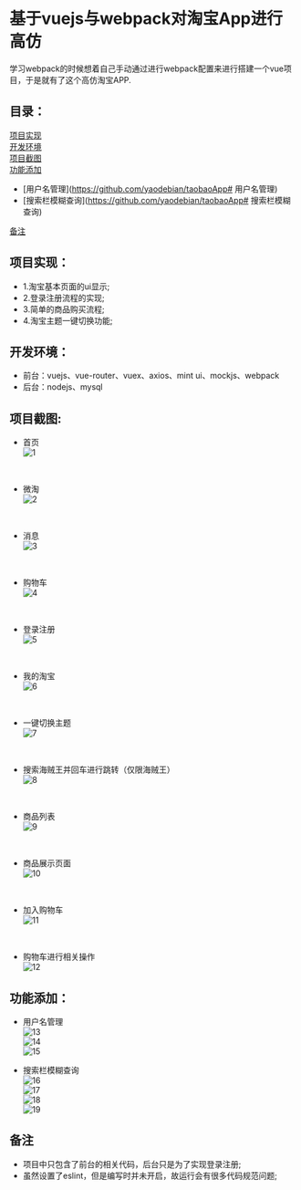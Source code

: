 基于vuejs与webpack对淘宝App进行高仿
====
学习webpack的时候想着自己手动通过进行webpack配置来进行搭建一个vue项目，于是就有了这个高仿淘宝APP.

目录：
----
[项目实现](https://github.com/yaodebian/taobaoApp#项目实现)<br>
[开发环境](https://github.com/yaodebian/taobaoApp#开发环境)<br>
[项目截图](https://github.com/yaodebian/taobaoApp#项目截图)<br>
[功能添加](https://github.com/yaodebian/taobaoApp#功能添加)<br>
* [用户名管理](https://github.com/yaodebian/taobaoApp# 用户名管理)<br>
* [搜索栏模糊查询](https://github.com/yaodebian/taobaoApp# 搜索栏模糊查询)<br>

[备注](https://github.com/yaodebian/taobaoApp#备注)<br>

项目实现：
----
* 1.淘宝基本页面的ui显示;
* 2.登录注册流程的实现;
* 3.简单的商品购买流程;
* 4.淘宝主题一键切换功能;

开发环境：
----
* 前台：vuejs、vue-router、vuex、axios、mint ui、mockjs、webpack
* 后台：nodejs、mysql

项目截图:
----
* 首页<br>
![1](https://raw.githubusercontent.com/yaodebian/taobaoApp/master/reademeImgs/taobao1.PNG)<br>
<br>

* 微淘<br>
![2](https://raw.githubusercontent.com/yaodebian/taobaoApp/master/reademeImgs/taobao2.PNG)<br>
<br>

* 消息<br>
![3](https://raw.githubusercontent.com/yaodebian/taobaoApp/master/reademeImgs/taobao3.PNG)<br>
<br>

* 购物车<br>
![4](https://raw.githubusercontent.com/yaodebian/taobaoApp/master/reademeImgs/taobao4.PNG)<br>
<br>

* 登录注册<br>
![5](https://raw.githubusercontent.com/yaodebian/taobaoApp/master/reademeImgs/taobao5.PNG)<br>
<br>

* 我的淘宝<br>
![6](https://raw.githubusercontent.com/yaodebian/taobaoApp/master/reademeImgs/taobao6.PNG)<br>
<br>

* 一键切换主题<br>
![7](https://raw.githubusercontent.com/yaodebian/taobaoApp/master/reademeImgs/taobao7.PNG)<br>
<br>

* 搜索海贼王并回车进行跳转（仅限海贼王）<br>
![8](https://raw.githubusercontent.com/yaodebian/taobaoApp/master/reademeImgs/taobao8.PNG)<br>
<br>

* 商品列表<br>
![9](https://raw.githubusercontent.com/yaodebian/taobaoApp/master/reademeImgs/taobao9.PNG)<br>
<br>

* 商品展示页面<br>
![10](https://raw.githubusercontent.com/yaodebian/taobaoApp/master/reademeImgs/taobao10.PNG)<br>
<br>

* 加入购物车<br>
![11](https://raw.githubusercontent.com/yaodebian/taobaoApp/master/reademeImgs/taobao11.PNG)<br>
<br>

* 购物车进行相关操作<br>
![12](https://raw.githubusercontent.com/yaodebian/taobaoApp/master/reademeImgs/taobao12.PNG)<br>

功能添加：
-----
* 用户名管理<br>
![13](https://raw.githubusercontent.com/yaodebian/taobaoApp/master/reademeImgs/taobao13.PNG)<br>
![14](https://raw.githubusercontent.com/yaodebian/taobaoApp/master/reademeImgs/taobao14.PNG)<br>
![15](https://raw.githubusercontent.com/yaodebian/taobaoApp/master/reademeImgs/taobao15.PNG)<br>

* 搜索栏模糊查询<br>
![16](https://raw.githubusercontent.com/yaodebian/taobaoApp/master/reademeImgs/taobao16.PNG)<br>
![17](https://raw.githubusercontent.com/yaodebian/taobaoApp/master/reademeImgs/taobao17.PNG)<br>
![18](https://raw.githubusercontent.com/yaodebian/taobaoApp/master/reademeImgs/taobao18.PNG)<br>
![19](https://raw.githubusercontent.com/yaodebian/taobaoApp/master/reademeImgs/taobao19.PNG)<br>

备注
----
* 项目中只包含了前台的相关代码，后台只是为了实现登录注册;
* 虽然设置了eslint，但是编写时并未开启，故运行会有很多代码规范问题;
